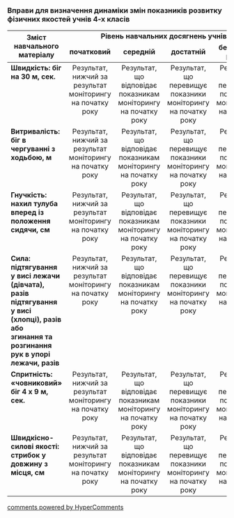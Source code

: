 <div id="hypercomments_widget" class="js-hypercomments-widget invisible"></div>

### Вправи для визначення динаміки змін показників розвитку фізичних якостей учнів 4-х класів

<table>
  <tr>
    <td rowspan="2" align="center"><b>Зміст навчального матеріалу</b></td>
    <td colspan="4" align="center"><b>Рівень навчальних досягнень учнів</b></td>
  </tr>
  <tr>
    <td align="center"><b>початковий</b></td>
    <td align="center"><b>середній</b></td>
    <td align="center"><b>достатній</b></td>
    <td align="center"><b>безпечний рівень</b></td>
  </tr>
<tbody>
  <tr>
    <td style="vertical-align:top !important;">
    <b>Швидкість: біг на 30 м, сек.</b></td>
    <td align="center" style="vertical-align:top !important;">
	Результат, нижчий за результат моніторингу на початку року
	</td>
	<td align="center" style="vertical-align:top !important;">
	Результат, що відповідає показникам  моніторингу на початку року
	</td>
	<td align="center" style="vertical-align:top !important;">
	Результат, що перевищує показники моніторингу на початку року
	</td>
	<td align="center" style="vertical-align:top !important;">
	Результат, що перевищує показники моніторингу на початку року
	</td>
  </tr>
  <tr>
    <td style="vertical-align:top !important;">
    <b>Витривалість: біг в чергуванні з ходьбою, м</b></td>
    <td align="center" style="vertical-align:top !important;">
	Результат, нижчий за результат моніторингу на початку року
	</td>
	<td align="center" style="vertical-align:top !important;">
	Результат, що відповідає показникам  моніторингу на початку року
	</td>
	<td align="center" style="vertical-align:top !important;">
	Результат, що перевищує показники моніторингу на початку року
	</td>
	<td align="center" style="vertical-align:top !important;">
	Результат, що перевищує показники моніторингу на початку року
	</td>
  </tr>
  <tr>
    <td style="vertical-align:top !important;">
    <b>Гнучкість: нахил тулуба вперед із положення сидячи, см</b></td>
    <td align="center" style="vertical-align:top !important;">
	Результат, нижчий за результат моніторингу на початку року
	</td>
	<td align="center" style="vertical-align:top !important;">
	Результат, що відповідає показникам  моніторингу на початку року
	</td>
	<td align="center" style="vertical-align:top !important;">
	Результат, що перевищує показники моніторингу на початку року
	</td>
	<td align="center" style="vertical-align:top !important;">
	Результат, що перевищує показники моніторингу на початку року
	</td>
  </tr>
  <tr>
    <td style="vertical-align:top !important;">
    <b>Сила:<br> 
	підтягування у висі лежачи (дівчата), разів<br>
	підтягування у висі (хлопці), разів<br>
	або<br>
	згинання та розгинання рук в упорі лежачи, разів</b>
	</td>
    <td align="center" style="vertical-align:top !important;">
	Результат, нижчий за результат моніторингу на початку року
	</td>
	<td align="center" style="vertical-align:top !important;">
	Результат, що відповідає показникам  моніторингу на початку року
	</td>
	<td align="center" style="vertical-align:top !important;">
	Результат, що перевищує показники моніторингу на початку року
	</td>
	<td align="center" style="vertical-align:top !important;">
	Результат, що перевищує показники моніторингу на початку року
	</td>
  </tr>
  <tr>
    <td style="vertical-align:top !important;">
    <b>Спритність: «човниковий» біг 4 х 9 м, сек.</b></td>
    <td align="center" style="vertical-align:top !important;">
	Результат, нижчий за результат моніторингу на початку року
	</td>
	<td align="center" style="vertical-align:top !important;">
	Результат, що відповідає показникам  моніторингу на початку року
	</td>
	<td align="center" style="vertical-align:top !important;">
	Результат, що перевищує показники моніторингу на початку року
	</td>
	<td align="center" style="vertical-align:top !important;">
	Результат, що перевищує показники моніторингу на початку року
	</td>
  </tr>
  <tr>
    <td style="vertical-align:top !important;">
    <b>Швидкісно-силові якості: стрибок у довжину з місця, см</b></td>
    <td align="center" style="vertical-align:top !important;">
	Результат, нижчий за результат моніторингу на початку року
	</td>
	<td align="center" style="vertical-align:top !important;">
	Результат, що відповідає показникам  моніторингу на початку року
	</td>
	<td align="center" style="vertical-align:top !important;">
	Результат, що перевищує показники моніторингу на початку року
	</td>
	<td align="center" style="vertical-align:top !important;">
	Результат, що перевищує показники моніторингу на початку року
	</td>
  </tr>
</tbody>
</table>

<div class="js-hypercomments-container">
<a href="http://hypercomments.com" class="hc-link" title="comments widget">comments powered by HyperComments</a>
</div>